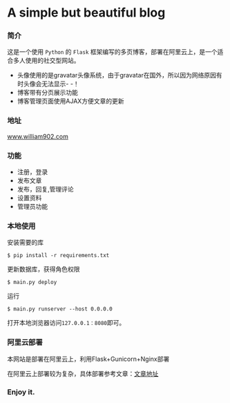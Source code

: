 # A simple but beautiful blog

### 简介

这是一个使用 `Python` 的 `Flask` 框架编写的多页博客，部署在阿里云上，是一个适合多人使用的社交型网站。
- 头像使用的是gravatar头像系统，由于gravatar在国外，所以因为网络原因有时头像会无法显示- -！
- 博客带有分页展示功能
- 博客管理页面使用AJAX方便文章的更新

### 地址

<a href="www.william902.com">www.william902.com</a> 

### 功能

<ul>
	<li>注册，登录</li>
	<li>发布文章</li>
	<li>发布，回复,管理评论</li>
	<li>设置资料</li>
	<li>管理员功能</li>
</ul>

### 本地使用

安装需要的库
```
$ pip install -r requirements.txt
```
更新数据库，获得角色权限
```
$ main.py deploy
```
运行
```
$ main.py runserver --host 0.0.0.0
```
打开本地浏览器访问`127.0.0.1：8080`即可。



### 阿里云部署

本网站是部署在阿里云上，利用Flask+Gunicorn+Nginx部署

在阿里云上部署较为复杂，具体部署参考文章：[文章地址](http://blog.csdn.net/u012675539/article/details/50836775)

### Enjoy it.
